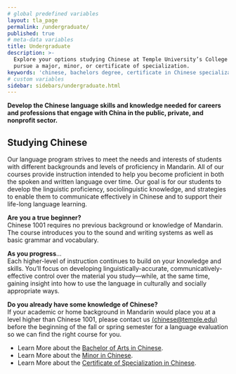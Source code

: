 ```yaml
---
# global predefined variables
layout: tla_page
permalink: /undergraduate/
published: true
# meta-data variables
title: Undergraduate
description: >-
  Explore your options studying Chinese at Temple University’s College of Liberal Arts:
  pursue a major, minor, or certificate of specialization.
keywords: 'chinese, bachelors degree, certificate in Chinese specialization, minor'
# custom variables
sidebar: sidebars/undergraduate.html  
---
```

**Develop the Chinese language skills and knowledge needed for careers and professions that engage with China in the public, private, and nonprofit sector.**<br> 

## Studying Chinese
Our language program strives to meet the needs and interests of students with different backgrounds and levels of proficiency in Mandarin. All of our courses provide instruction intended to help you become proficient in both the spoken and written language over time. Our goal is for our students to develop the linguistic proficiency, sociolinguistic knowledge, and strategies to enable them to communicate effectively in Chinese and to support their life-long language learning.

**Are you a true beginner?**<br>
Chinese 1001 requires no previous background or knowledge of Mandarin. The course introduces you to the sound and writing systems as well as basic grammar and vocabulary. 

**As you progress**…<br>
Each higher-level of instruction continues to build on your knowledge and skills. You’ll focus on developing linguistically-accurate, communicatively-effective control over the material you study—while, at the same time, gaining insight into how to use the language in culturally and socially appropriate ways.

**Do you already have some knowledge of Chinese?**<br>
If your academic or home background in Mandarin would place you at a level higher than Chinese 1001, please contact us [(chinese@temple.edu)](mailto:chinese@temple.edu) before the beginning of the fall or spring semester for a language evaluation so we can find the right course for you.   

- Learn More about the [Bachelor of Arts in Chinese](http://bulletin.temple.edu/undergraduate/liberal-arts/chinese/ba-chinese/).
- Learn More about the [Minor in Chinese](http://bulletin.temple.edu/undergraduate/liberal-arts/chinese/minor-chinese/).
- Learn More about the [Certificate of Specialization in Chinese](http://bulletin.temple.edu/undergraduate/liberal-arts/certificate-programs/certificate-chinese/).
